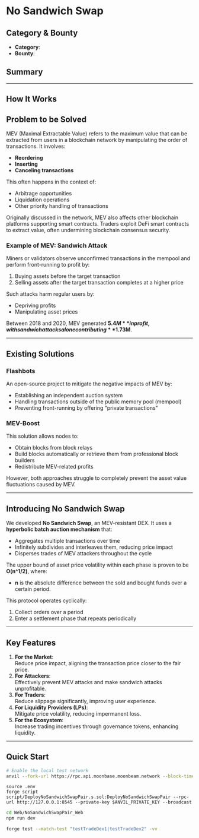 # No Sandwich Swap

## Category & Bounty
- **Category**: 
- **Bounty**: 

## Summary
---

## How It Works

## Problem to be Solved

MEV (Maximal Extractable Value) refers to the maximum value that can be extracted from users in a blockchain network by manipulating the order of transactions. It involves:
- **Reordering**
- **Inserting**
- **Canceling transactions**

This often happens in the context of:
- Arbitrage opportunities
- Liquidation operations
- Other priority handling of transactions

Originally discussed in the network, MEV also affects other blockchain platforms supporting smart contracts. Traders exploit DeFi smart contracts to extract value, often undermining blockchain consensus security.

### Example of MEV: Sandwich Attack
Miners or validators observe unconfirmed transactions in the mempool and perform front-running to profit by:
1. Buying assets before the target transaction
2. Selling assets after the target transaction completes at a higher price

Such attacks harm regular users by:
- Depriving profits
- Manipulating asset prices

Between 2018 and 2020, MEV generated **$5.4M** in profit, with sandwich attacks alone contributing **$1.73M**.

---

## Existing Solutions

### Flashbots
An open-source project to mitigate the negative impacts of MEV by:
- Establishing an independent auction system
- Handling transactions outside of the public memory pool (mempool)
- Preventing front-running by offering "private transactions"

### MEV-Boost
This solution allows nodes to:
- Obtain blocks from block relays
- Build blocks automatically or retrieve them from professional block builders
- Redistribute MEV-related profits

However, both approaches struggle to completely prevent the asset value fluctuations caused by MEV.

---

## Introducing No Sandwich Swap

We developed **No Sandwich Swap**, an MEV-resistant DEX. It uses a **hyperbolic batch auction mechanism** that:
- Aggregates multiple transactions over time
- Infinitely subdivides and interleaves them, reducing price impact
- Disperses trades of MEV attackers throughout the cycle

The upper bound of asset price volatility within each phase is proven to be **O(n^1/2)**, where:
- **n** is the absolute difference between the sold and bought funds over a certain period.

This protocol operates cyclically:
1. Collect orders over a period
2. Enter a settlement phase that repeats periodically

---

## Key Features

1. **For the Market**:  
   Reduce price impact, aligning the transaction price closer to the fair price.
2. **For Attackers**:  
   Effectively prevent MEV attacks and make sandwich attacks unprofitable.
3. **For Traders**:  
   Reduce slippage significantly, improving user experience.
4. **For Liquidity Providers (LPs)**:  
   Mitigate price volatility, reducing impermanent loss.
5. **For the Ecosystem**:  
   Increase trading incentives through governance tokens, enhancing liquidity.

---
## Quick Start
```bash
# Enable the local test network
anvil --fork-url https://rpc.api.moonbase.moonbeam.network --block-time 5
```

```
source .env
forge script script/DeployNoSandwichSwapPair.s.sol:DeployNoSandwichSwapPair --rpc-url http://127.0.0.1:8545 --private-key $ANVIL_PRIVATE_KEY --broadcast
```

```bash
cd Web/NoSandwichSwapPair_Web
npm run dev
```

```bash
forge test --match-test "testTradeDex1|testTradeDex2" -vv
```